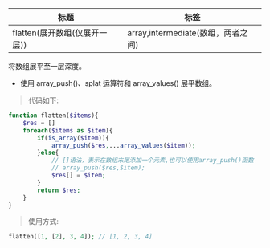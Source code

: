 | 标题                          | 标签                               |
| ----------------------------- | ---------------------------------- |
| flatten(展开数组(仅展开一层)) | array,intermediate(数组，两者之间) |

将数组展平至一层深度。

- 使用 array_push()、splat 运算符和 array_values() 展平数组。

> 代码如下:

```php
function flatten($items){
    $res = []
    foreach($items as $item){
        if(is_array($item)){
            array_push($res,...array_values($item));
        }else{
            // []语法，表示在数组末尾添加一个元素,也可以使用array_push()函数
            // array_push($res,$item);
            $res[] = $item;
        }
        return $res;
    }
}
```

> 使用方式:

```php
flatten([1, [2], 3, 4]); // [1, 2, 3, 4]
```
